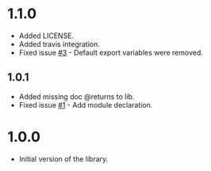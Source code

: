 # 1.1.0

- Added LICENSE.
- Added travis integration.
- Fixed issue [#3](https://github.com/RecuencoJones/barrel-defgen/issues/3) - Default export variables were removed.

## 1.0.1

- Added missing doc @returns to lib.
- Fixed issue [#1](https://github.com/RecuencoJones/barrel-defgen/issues/1) - Add module declaration.

# 1.0.0

- Initial version of the library.
